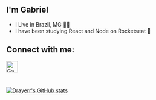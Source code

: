 ## I'm Gabriel
- I Live in Brazil, MG 🌱🤠
- I have been studying React and Node on Rocketseat 🚀

## Connect with me: <a href="https://www.linkedin.com/in/gabriel-gon%C3%A7alves-bb90281aa/" target="_blank">
  <img align="center" alt="Gabriel's LinkedIn" height="30" width="30" src="https://cdn.jsdelivr.net/gh/devicons/devicon/icons/linkedin/linkedin-original.svg" style="max-width:100%;">
</a>

#

[![Drayerr's GitHub stats](https://github-readme-stats.vercel.app/api?username=drayerr&hide=prs,issues,contribs&theme=radical&show_icons=true)](https://github.com/drayerr/github-readme-stats)

<!--
**Drayerr/Drayerr** is a ✨ _special_ ✨ repository because its `README.md` (this file) appears on your GitHub profile.

Here are some ideas to get you started:

- 🔭 I’m currently working on ...
- 🌱 I’m currently learning ...
- 👯 I’m looking to collaborate on ...
- 🤔 I’m looking for help with ...
- 💬 Ask me about ...
- 📫 How to reach me: ...
- 😄 Pronouns: ...
- ⚡ Fun fact: ...
-->
